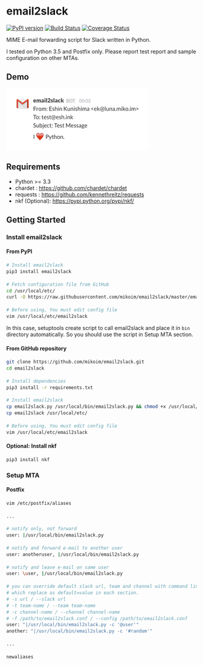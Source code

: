 # email2slack

[![PyPI version](https://badge.fury.io/py/email2slack.svg)](https://badge.fury.io/py/email2slack)
[![Build Status](https://travis-ci.org/mikoim/email2slack.svg?branch=master)](https://travis-ci.org/mikoim/email2slack)
[![Coverage Status](https://coveralls.io/repos/github/mikoim/email2slack/badge.svg?branch=master)](https://coveralls.io/github/mikoim/email2slack?branch=master)

MIME E-mail forwarding script for Slack written in Python.

I tested on Python 3.5 and Postfix only.
Please report test report and sample configuration on other MTAs.

## Demo

![Slack](slack-demo.png)

## Requirements

 - Python >= 3.3
 - chardet  : https://github.com/chardet/chardet
 - requests : https://github.com/kennethreitz/requests
 - nkf (Optional): https://pypi.python.org/pypi/nkf/

## Getting Started

### Install email2slack

#### From PyPI

```bash
# Install email2slack
pip3 install email2slack

# Fetch configuration file from GitHub
cd /usr/local/etc/
curl -O https://raw.githubusercontent.com/mikoim/email2slack/master/email2slack

# Before using, You must edit config file
vim /usr/local/etc/email2slack
```

In this case, setuptools create script to call email2slack and place it in ```bin``` directory automatically.
So you should use the script in Setup MTA section.

#### From GitHub repository

```bash
git clone https://github.com/mikoim/email2slack.git
cd email2slack

# Install dependencies
pip3 install -r requirements.txt

# Install email2slack
cp email2slack.py /usr/local/bin/email2slack.py && chmod +x /usr/local/bin/email2slack.py
cp email2slack /usr/local/etc/

# Before using, You must edit config file
vim /usr/local/etc/email2slack
```

#### Optional: Install nkf

```bash
pip3 install nkf
```

### Setup MTA

#### Postfix

```bash
vim /etc/postfix/aliases

...

# notify only, not forward
user: |/usr/local/bin/email2slack.py

# notify and forward e-mail to another user
user: anotheruser, |/usr/local/bin/email2slack.py

# notify and leave e-mail on same user
user: \user, |/usr/local/bin/email2slack.py

# you can override default slack url, team and channel with command line option,
# which replace as default=value in each section.
# -s url / --slack url
# -t team-name / --team team-name
# -c channel-name / --channel channel-name
# -f /path/to/email2slack.conf / --config /path/to/email2slack.conf
user: "|/usr/local/bin/email2slack.py -c '@user'"
another: "|/usr/local/bin/email2slack.py -c '#random'"

...

newaliases
```
